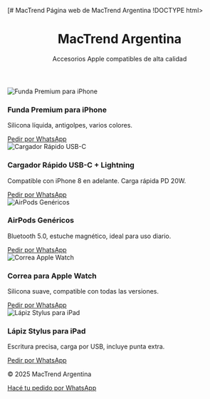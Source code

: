 [# MacTrend
Página web de MacTrend Argentina
!DOCTYPE html>
<html lang="es">
<head>
  <meta charset="UTF-8">
  <meta name="viewport" content="width=device-width, initial-scale=1.0">
  <title>MacTrend Argentina</title>
  <link rel="icon" href="https://upload.wikimedia.org/wikipedia/commons/f/fa/Apple_logo_black.svg" type="image/svg+xml">
  <link href="https://cdn.jsdelivr.net/npm/tailwindcss@2.2.19/dist/tailwind.min.css" rel="stylesheet">
</head>
<body class="bg-gray-100 text-gray-900">
  <header class="bg-black text-white p-6 text-center">
    <h1 class="text-3xl font-bold">MacTrend Argentina</h1>
    <p class="text-lg">Accesorios Apple compatibles de alta calidad</p>
  </header>

  <main class="p-6 grid grid-cols-1 md:grid-cols-2 lg:grid-cols-3 gap-6">
    <div class="bg-white rounded-2xl shadow-md p-4 text-center">
      <img src="https://via.placeholder.com/250x250?text=Funda+iPhone" alt="Funda Premium para iPhone" class="rounded-xl mx-auto">
      <h3 class="text-xl font-semibold mt-4">Funda Premium para iPhone</h3>
      <p class="mt-2">Silicona líquida, antigolpes, varios colores.</p>
      <a href="https://wa.me/5492974646410" target="_blank" class="mt-4 inline-block bg-blue-600 text-white py-2 px-4 rounded-lg hover:bg-blue-700 transition">Pedir por WhatsApp</a>
    </div>
    <div class="bg-white rounded-2xl shadow-md p-4 text-center">
      <img src="https://via.placeholder.com/250x250?text=Cargador+USB-C" alt="Cargador Rápido USB-C" class="rounded-xl mx-auto">
      <h3 class="text-xl font-semibold mt-4">Cargador Rápido USB-C + Lightning</h3>
      <p class="mt-2">Compatible con iPhone 8 en adelante. Carga rápida PD 20W.</p>
      <a href="https://wa.me/5492974646410" target="_blank" class="mt-4 inline-block bg-blue-600 text-white py-2 px-4 rounded-lg hover:bg-blue-700 transition">Pedir por WhatsApp</a>
    </div>
    <div class="bg-white rounded-2xl shadow-md p-4 text-center">
      <img src="https://via.placeholder.com/250x250?text=AirPods+Gen" alt="AirPods Genéricos" class="rounded-xl mx-auto">
      <h3 class="text-xl font-semibold mt-4">AirPods Genéricos</h3>
      <p class="mt-2">Bluetooth 5.0, estuche magnético, ideal para uso diario.</p>
      <a href="https://wa.me/5492974646410" target="_blank" class="mt-4 inline-block bg-blue-600 text-white py-2 px-4 rounded-lg hover:bg-blue-700 transition">Pedir por WhatsApp</a>
    </div>
    <div class="bg-white rounded-2xl shadow-md p-4 text-center">
      <img src="https://via.placeholder.com/250x250?text=Correa+Apple+Watch" alt="Correa Apple Watch" class="rounded-xl mx-auto">
      <h3 class="text-xl font-semibold mt-4">Correa para Apple Watch</h3>
      <p class="mt-2">Silicona suave, compatible con todas las versiones.</p>
      <a href="https://wa.me/5492974646410" target="_blank" class="mt-4 inline-block bg-blue-600 text-white py-2 px-4 rounded-lg hover:bg-blue-700 transition">Pedir por WhatsApp</a>
    </div>
    <div class="bg-white rounded-2xl shadow-md p-4 text-center">
      <img src="https://via.placeholder.com/250x250?text=Lapiz+iPad" alt="Lápiz Stylus para iPad" class="rounded-xl mx-auto">
      <h3 class="text-xl font-semibold mt-4">Lápiz Stylus para iPad</h3>
      <p class="mt-2">Escritura precisa, carga por USB, incluye punta extra.</p>
      <a href="https://wa.me/5492974646410" target="_blank" class="mt-4 inline-block bg-blue-600 text-white py-2 px-4 rounded-lg hover:bg-blue-700 transition">Pedir por WhatsApp</a>
    </div>
  </main>

  <footer class="bg-black text-white text-center p-6 mt-8">
    <p>&copy; 2025 MacTrend Argentina</p>
    <a class="inline-block mt-4 bg-blue-600 py-2 px-6 rounded-full text-white hover:bg-blue-700 transition" href="https://wa.me/5492974646410" target="_blank">Hacé tu pedido por WhatsApp</a>
  </footer>
</body>
</html>
